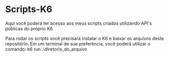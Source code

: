 # Scripts-K6
Aqui você poderá ter acesso aos meus scripts criados utilizando API's públicas do próprio K6

Para rodar os scripts você precisará instalar o K6 e baixar os arquivos deste repositório. Em um terminal de sua preferência, você poderá utilizar o comando:
k6 run .\diretorio_do_arquivo
